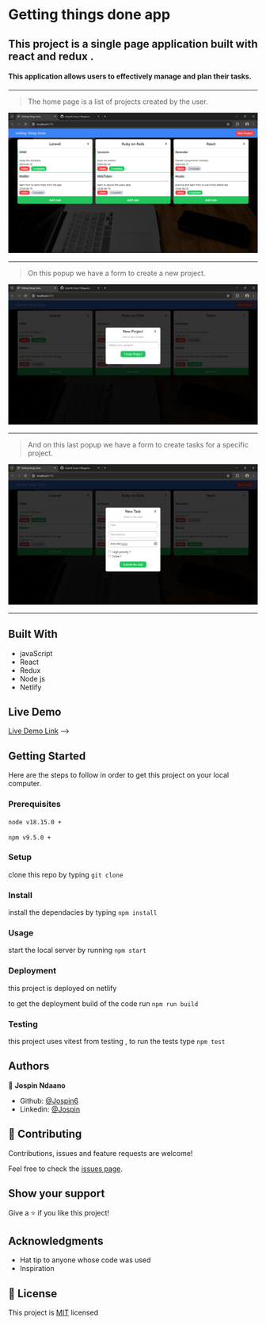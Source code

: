 # Getting things done app
##  This project is a single page application built with react and redux .
#### This application allows users to effectively manage and plan their tasks.
<hr />

> The home page is a list of projects created by the user.

![screenshot](./home.png)

<hr />

> On this popup we have a form to create a new project.

![screenshot](./create_project.png)

<hr />

> And on this last popup we have a form to create tasks for a specific project.

![screenshot](./create_task.png)

<hr />

## Built With

- javaScript
- React
- Redux
- Node js
- Netlify

## Live Demo 

[Live Demo Link](https://getting-things-done-app.netlify.app/) -->

## Getting Started

Here are the steps to follow in order to get this project on your local computer.

### Prerequisites

`node v18.15.0 +`

`npm v9.5.0 +`

### Setup

clone this repo by typing `git clone`

### Install

install the dependacies by typing `npm install`

### Usage

start the local server by running `npm start`

### Deployment

this project is deployed on netlify

to get the deployment build of the code run `npm run build`

### Testing

this project uses vitest from testing , to run the tests type `npm test` 

## Authors

👤 **Jospin Ndaano**

- Github: [@Jospin6](https://github.com/Jospin6)
- Linkedin: [@Jospin](https://www.linkedin.com/in/jospin-ndagano-8474b7267/)

## 🤝 Contributing

Contributions, issues and feature requests are welcome!

Feel free to check the [issues page](issues/).

## Show your support

Give a ⭐️ if you like this project!

## Acknowledgments

- Hat tip to anyone whose code was used
- Inspiration

## 📝 License

This project is [MIT](lic.url) licensed
